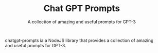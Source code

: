 <p align="center">
  <a href="#">
    
  </a>

  <h1 align="center"><b>Chat GPT Prompts</b></h1>
  <p align="center">
  A collection of amazing and useful prompts for GPT-3
    </p>
    <br />
</p>
chatgpt-prompts ia a NodeJS library that provides a collection of amazing and useful prompts for GPT-3.
<br/>
<br/>
